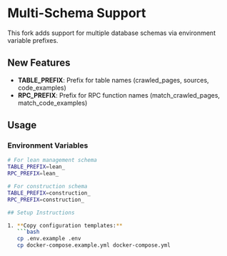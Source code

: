 # Multi-Schema Support

This fork adds support for multiple database schemas via environment variable prefixes.

## New Features

- **TABLE_PREFIX**: Prefix for table names (crawled_pages, sources, code_examples)
- **RPC_PREFIX**: Prefix for RPC function names (match_crawled_pages, match_code_examples)

## Usage

### Environment Variables
```bash
# For lean management schema
TABLE_PREFIX=lean_
RPC_PREFIX=lean_

# For construction schema  
TABLE_PREFIX=construction_
RPC_PREFIX=construction_

## Setup Instructions

1. **Copy configuration templates:**
   ```bash
   cp .env.example .env
   cp docker-compose.example.yml docker-compose.yml